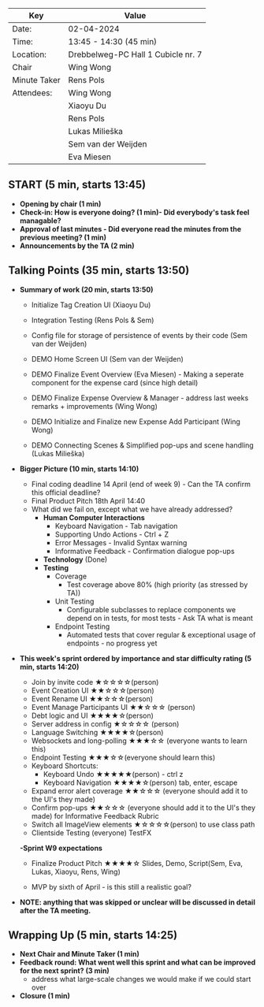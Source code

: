 | Key          | Value                              |
| ------------ | ---------------------------------- |
| Date:        | 02-04-2024                         |
| Time:        | 13:45 - 14:30 (45 min)             |
| Location:    | Drebbelweg-PC Hall 1 Cubicle nr. 7 |
| Chair        | Wing Wong                          |
| Minute Taker | Rens Pols                          |
| Attendees:   | Wing Wong                          |
|              | Xiaoyu Du                          |
|              | Rens Pols                          |
|              | Lukas Milieška                     |
|              | Sem van der Weijden                |
|              | Eva Miesen                         |

## START (5 min, starts 13:45)

- **Opening by chair (1 min)**
- **Check-in: How is everyone doing? (1 min)- Did everybody's task feel managable?**
- **Approval of last minutes - Did everyone read the minutes from the previous meeting? (1 min)**
- **Announcements by the TA (2 min)**

## Talking Points (35 min, starts 13:50)

- **Summary of work (20 min, starts 13:50)**
  - Initialize Tag Creation UI (Xiaoyu Du)
  - Integration Testing (Rens Pols & Sem)
  - Config file for storage of persistence of events by their code (Sem van der Weijden) 
  - DEMO Home Screen UI (Sem van der Weijden)
  - DEMO Finalize Event Overview (Eva Miesen) - Making a seperate component for the expense card (since high detail)
  - DEMO Finalize Expense Overview & Manager - address last weeks remarks + improvements (Wing Wong)
  - DEMO Initialize and Finalize new Expense Add Participant (Wing Wong)
  
  - DEMO Connecting Scenes & Simplified pop-ups and scene handling (Lukas Milieška)
- **Bigger Picture (10 min, starts 14:10)**
  - Final coding deadline 14 April (end of week 9) - Can the TA confirm this official deadline?
  - Final Product Pitch 18th April 14:40
  - What did we fail on, except what we have already addressed?
    - **Human Computer Interactions**
      - Keyboard Navigation - Tab navigation
      - Supporting Undo Actions - Ctrl + Z
      - Error Messages - Invalid Syntax warning
      - Informative Feedback - Confirmation dialogue pop-ups
    - **Technology** (Done)
    - **Testing**
      - Coverage
        - Test coverage above 80% (high priority (as stressed by TA))
      - Unit Testing
        - Configurable subclasses to replace components we depend on in tests, for most tests - Ask TA what is meant
      - Endpoint Testing
        - Automated tests that cover regular & exceptional usage of endpoints - no progress yet
- **This week's sprint ordered by importance and star difficulty rating (5 min, starts 14:20)**

  - Join by invite code ★☆☆☆☆(person)
  - Event Creation UI ★★☆☆☆(person)
  - Event Rename UI ★★☆☆☆(person)
  - Event Manage Participants UI ★★☆☆☆ (person)
  - Debt logic and UI ★★★★☆(person)
  - Server address in config ★☆☆☆☆ (person)
  - Language Switching ★★★★☆(person)
  - Websockets and long-polling ★★★☆☆ (everyone wants to  learn this)
  - Endpoint Testing ★★★☆☆(everyone should learn this)
  - Keyboard Shortcuts:
    - Keyboard Undo ★★★★★(person) - ctrl z
    - Keyboard Navigation ★★★★☆(person) tab, enter, escape
  - Expand error alert coverage ★★☆☆☆ (everyone should add it to the UI's they made)
  - Confirm pop-ups ★★☆☆☆ (everyone should add it to the UI's they made) for Informative Feedback Rubric
  - Switch all ImageView elements ★☆☆☆☆(person) to use class path
  - Clientside Testing (everyone) TestFX

  **-Sprint W9 expectations**

  - Finalize Product Pitch ★★★★☆ Slides, Demo, Script(Sem, Eva, Lukas, Xiaoyu, Rens, Wing)

  - MVP by sixth of April - is this still a realistic goal?

- **NOTE: anything that was skipped or unclear will be discussed in detail after the TA meeting.**

## Wrapping Up (5 min, starts 14:25)

- **Next Chair and Minute Taker (1 min)**
- **Feedback round: What went well this sprint and what can be improved for the next sprint? (3 min)**
  - address what large-scale changes we would make if we could start over
- **Closure (1 min)**
